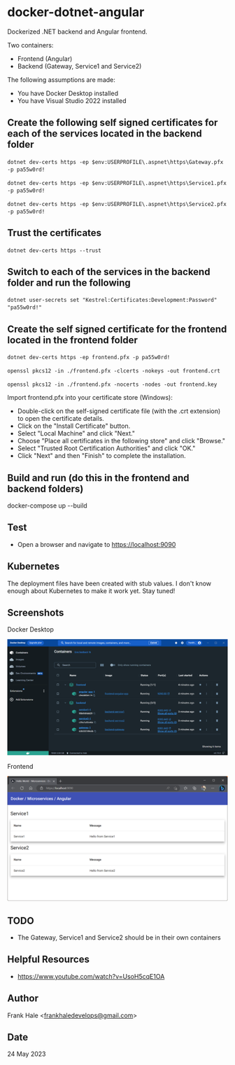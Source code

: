 # docker-dotnet-angular

Dockerized .NET backend and Angular frontend.

Two containers:

- Frontend (Angular)
- Backend (Gateway, Service1 and Service2)

The following assumptions are made:

- You have Docker Desktop installed
- You have Visual Studio 2022 installed

## Create the following self signed certificates for each of the services located in the backend folder

`dotnet dev-certs https -ep $env:USERPROFILE\.aspnet\https\Gateway.pfx -p pa55w0rd!`

`dotnet dev-certs https -ep $env:USERPROFILE\.aspnet\https\Service1.pfx -p pa55w0rd!`

`dotnet dev-certs https -ep $env:USERPROFILE\.aspnet\https\Service2.pfx -p pa55w0rd!`

## Trust the certificates

`dotnet dev-certs https --trust`

## Switch to each of the services in the backend folder and run the following

`dotnet user-secrets set "Kestrel:Certificates:Development:Password" "pa55w0rd!"`

## Create the self signed certificate for the frontend located in the frontend folder

`dotnet dev-certs https -ep frontend.pfx -p pa55w0rd!`

`openssl pkcs12 -in ./frontend.pfx -clcerts -nokeys -out frontend.crt`

`openssl pkcs12 -in ./frontend.pfx -nocerts -nodes -out frontend.key`

Import frontend.pfx into your certificate store (Windows):

- Double-click on the self-signed certificate file (with the .crt extension) to open the certificate details.
- Click on the "Install Certificate" button.
- Select "Local Machine" and click "Next."
- Choose "Place all certificates in the following store" and click "Browse."
- Select "Trusted Root Certification Authorities" and click "OK."
- Click "Next" and then "Finish" to complete the installation.

## Build and run (do this in the frontend and backend folders)

docker-compose up --build

## Test

- Open a browser and navigate to <https://localhost:9090>

## Kubernetes

The deployment files have been created with stub values. I don't know enough about Kubernetes to make it work yet. Stay tuned!

## Screenshots

Docker Desktop

![Screenshot](./screenshots/docker.png)

Frontend

![Screenshot](./screenshots/frontend.png)

## TODO

- The Gateway, Service1 and Service2 should be in their own containers

## Helpful Resources

- <https://www.youtube.com/watch?v=UsoH5cqE1OA>

## Author

Frank Hale &lt;<frankhaledevelops@gmail.com>&gt;

## Date

24 May 2023
